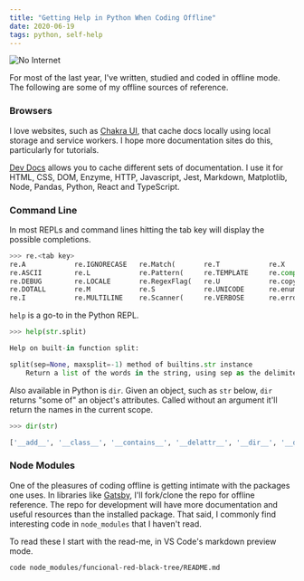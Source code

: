 ```yaml
---
title: "Getting Help in Python When Coding Offline"
date: 2020-06-19
tags: python, self-help
---
```


![No Internet]("../images/no-internet.png")

For most of the last year, I've written, studied and coded in offline mode. The following are some of my offline sources of reference.

### Browsers 

I love websites, such as [Chakra UI](https://chakra-ui), that cache docs locally using local storage and service workers. I hope more documentation sites do this, particularly for tutorials.

[Dev Docs](https://devdocs.io/) allows you to cache different sets of documentation. I use it for HTML, CSS, DOM, Enzyme, HTTP, Javascript, Jest, Markdown, Matplotlib, Node, Pandas, Python, React and TypeScript. 


### Command Line

In most REPLs and command lines hitting the tab key will display the possible completions.

```python
>>> re.<tab key>
re.A            re.IGNORECASE   re.Match(       re.T            re.X            re.escape(      re.match(       re.sre_parse
re.ASCII        re.L            re.Pattern(     re.TEMPLATE     re.compile(     re.findall(     re.purge(       re.sub(
re.DEBUG        re.LOCALE       re.RegexFlag(   re.U            re.copyreg      re.finditer(    re.search(      re.subn(
re.DOTALL       re.M            re.S            re.UNICODE      re.enum         re.fullmatch(   re.split(       re.template(
re.I            re.MULTILINE    re.Scanner(     re.VERBOSE      re.error(       re.functools    re.sre_compile  
```

`help` is a go-to in the Python REPL.

```python
>>> help(str.split)

Help on built-in function split:

split(sep=None, maxsplit=-1) method of builtins.str instance
    Return a list of the words in the string, using sep as the delimiter string. [...]
```

Also available in Python is `dir`. Given an object, such as `str` below, `dir` returns "some of" an object's attributes. Called without an argument it'll return the names in the current scope.

```python
>>> dir(str)

['__add__', '__class__', '__contains__', '__delattr__', '__dir__', '__doc__', '__eq__', '__format__', '__ge__', '__getattribute__', '__getitem__', '__getnewargs__', '__gt__', '__hash__', '__init__', '__init_subclass__', '__iter__', '__le__', '__len__', '__lt__', '__mod__', '__mul__', '__ne__', '__new__', '__reduce__', '__reduce_ex__', '__repr__', '__rmod__', '__rmul__', '__setattr__', '__sizeof__', '__str__', '__subclasshook__', 'capitalize', 'casefold', 'center', 'count', 'encode', 'endswith', 'expandtabs', 'find', 'format', 'format_map', 'index', 'isalnum', 'isalpha', 'isascii', 'isdecimal', 'isdigit', 'isidentifier', 'islower', 'isnumeric', 'isprintable', 'isspace', 'istitle', 'isupper', 'join', 'ljust', 'lower', 'lstrip', 'maketrans', 'partition', 'replace', 'rfind', 'rindex', 'rjust', 'rpartition', 'rsplit', 'rstrip', 'split', 'splitlines', 'startswith', 'strip', 'swapcase', 'title', 'translate', 'upper', 'zfill']
```

### Node Modules

One of the pleasures of coding offline is getting intimate with the packages one uses. In  libraries like [Gatsby](https://www.gatsbyjs.org/), I'll fork/clone the repo for offline reference. The repo for development will have more documentation and useful resources than the installed package. That said, I commonly find  interesting code in `node_modules` that I haven't read.

To read these I start with the read-me, in VS Code's markdown preview mode.

```
code node_modules/funcional-red-black-tree/README.md
``` 

